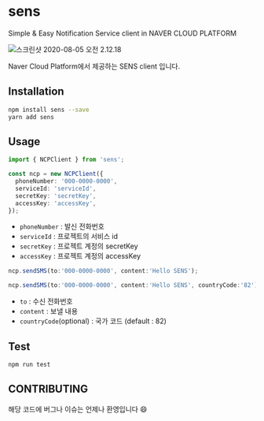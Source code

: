 # sens

Simple &amp; Easy Notification Service client in NAVER CLOUD PLATFORM

![스크린샷 2020-08-05 오전 2.12.18](/assets/스크린샷%202020-08-05%20오전%202.12.18.png)

Naver Cloud Platform에서 제공하는 SENS client 입니다.

## Installation

```sh
npm install sens --save
yarn add sens
```

## Usage

```typescript
import { NCPClient } from 'sens';

const ncp = new NCPClient({
  phoneNumber: '000-0000-0000',
  serviceId: 'serviceId',
  secretKey: 'secretKey',
  accessKey: 'accessKey',
});
```

- `phoneNumber` : 발신 전화번호
- `serviceId` : 프로젝트의 서비스 id
- `secretKey` : 프로젝트 계정의 secretKey
- `accessKey` : 프로젝트 계정의 accessKey

```typescript
ncp.sendSMS(to:'000-0000-0000', content:'Hello SENS');

ncp.sendSMS(to:'000-0000-0000', content:'Hello SENS', countryCode:'82');
```

- `to` : 수신 전화번호
- `content` : 보낼 내용
- `countryCode`(optional) : 국가 코드 (default : 82)

## Test

```sh
npm run test
```

## CONTRIBUTING

해당 코드에 버그나 이슈는 언제나 환영입니다 :smile:
